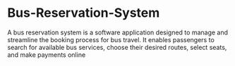 # Bus-Reservation-System
A bus reservation system is a software application designed to manage and streamline the booking process for bus travel. It enables passengers to search for available bus services, choose their desired routes, select seats, and make payments online
